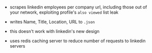 * scrapes linkedin employees per company url, 
including those out of your network, exploiting profile's
`also viewed` list leak

* writes Name, Title, Location, URL to `.json`

* this doesn't work with linkedin's new design

* uses redis caching server to reduce number of requests to linkedin servers